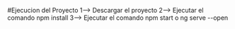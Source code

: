 #Ejecucion del Proyecto 
1--> Descargar el proyecto
2--> Ejecutar el comando npm install
3--> Ejecutar el comando npm start o ng serve --open
